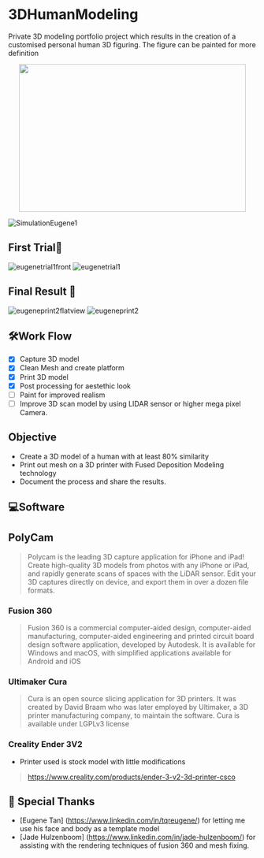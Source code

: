 # 3DHumanModeling
Private 3D modeling portfolio project which results in the creation of a customised personal human 3D figuring. The figure can be painted for more definition

<p align="center">
  <img width="460" height="300" src="https://user-images.githubusercontent.com/101813855/197229731-27608e89-d322-4502-9f38-7303b406dc42.png">
</p>

![SimulationEugene1](https://user-images.githubusercontent.com/101813855/197229731-27608e89-d322-4502-9f38-7303b406dc42.png)

## First Trial🧐
![eugenetrial1front](https://user-images.githubusercontent.com/101813855/197229414-e37875c3-1780-4196-a81c-2197f70232f0.jpg)
![eugenetrial1](https://user-images.githubusercontent.com/101813855/197229425-526149bf-539f-421c-9262-0447e343c072.jpg)

## Final Result 🚀
![eugeneprint2flatview](https://user-images.githubusercontent.com/101813855/197229797-88cb4db4-668a-4fd4-bac8-3830b32d0c26.jpg)
![eugeneprint2](https://user-images.githubusercontent.com/101813855/197227789-add82166-a242-4893-b900-237b42b1e613.jpg)
## 🛠️Work Flow
- [x] Capture 3D model 
- [x] Clean Mesh and create platform
- [x] Print 3D model
- [x] Post processing for aestethic look
- [ ] Paint for improved realism
- [ ] Improve 3D scan model by using LIDAR sensor or higher mega pixel Camera.

## Objective
- Create a 3D model of a human with at least 80% similarity
- Print out mesh on a 3D printer with Fused Deposition Modeling technology
- Document the process and share the results.

## 💻Software
## PolyCam
> Polycam is the leading 3D capture application for iPhone and iPad! Create high-quality 3D models from photos with any iPhone or iPad, and rapidly generate scans of spaces with the LiDAR sensor. Edit your 3D captures directly on device, and export them in over a dozen file formats.

### Fusion 360
> Fusion 360 is a commercial computer-aided design, computer-aided manufacturing, computer-aided engineering and printed circuit board design software application, developed by Autodesk. It is available for Windows and macOS, with simplified applications available for Android and iOS

### Ultimaker Cura
> Cura is an open source slicing application for 3D printers. It was created by David Braam who was later employed by Ultimaker, a 3D printer manufacturing company, to maintain the software. Cura is available under LGPLv3 license

### Creality Ender 3V2
- Printer used is stock model with little modifications
> https://www.creality.com/products/ender-3-v2-3d-printer-csco

## 🙇 Special Thanks
- [Eugene Tan] (https://www.linkedin.com/in/tqreugene/) for letting me use his face and body as a template model
- [Jade Hulzenboom] (https://www.linkedin.com/in/jade-hulzenboom/) for assisting with the rendering techniques of fusion 360 and mesh fixing.
